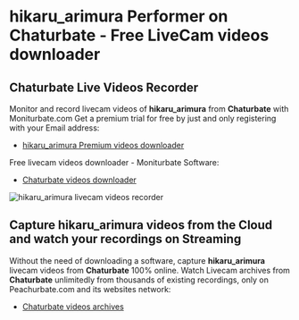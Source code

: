 # hikaru_arimura Performer on Chaturbate - Free LiveCam videos downloader

## Chaturbate Live Videos Recorder

Monitor and record livecam videos of **hikaru_arimura** from **Chaturbate** with Moniturbate.com
Get a premium trial for free by just and only registering with your Email address:
* [hikaru_arimura Premium videos downloader](https://moniturbate.com/request-demo-licence-key.html)

Free livecam videos downloader - Moniturbate Software:
* [Chaturbate videos downloader](https://moniturbate.com/moniturbate-download-software.html)

![hikaru_arimura livecam videos recorder](https://peachurnet.com/templates/moniturbate-software.png)


## Capture hikaru_arimura videos from the Cloud and watch your recordings on Streaming

Without the need of downloading a software, capture **hikaru_arimura** livecam videos from **Chaturbate** 100% online.
Watch Livecam archives from **Chaturbate** unlimitedly from thousands of existing recordings, only on Peachurbate.com and its websites network:
* [Chaturbate videos archives](https://peachurnet.com/)